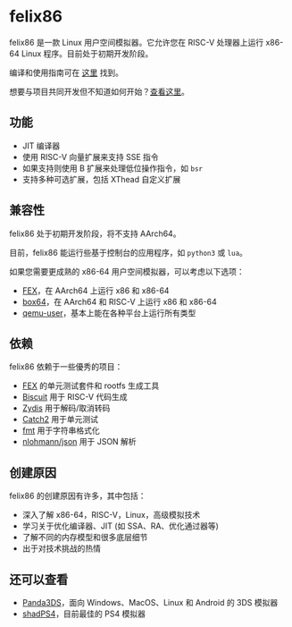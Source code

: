 # felix86

felix86 是一款 Linux 用户空间模拟器。它允许您在 RISC-V 处理器上运行 x86-64 Linux 程序。目前处于初期开发阶段。

编译和使用指南可在 [这里](./docs/how-to-use.md) 找到。

想要与项目共同开发但不知道如何开始？[查看这里](./docs/contributing.md)。

## 功能
- JIT 编译器
- 使用 RISC-V 向量扩展来支持 SSE 指令
- 如果支持则使用 B 扩展来处理低位操作指令，如 `bsr`
- 支持多种可选扩展，包括 XThead 自定义扩展

## 兼容性
felix86 处于初期开发阶段，将不支持 AArch64。

目前，felix86 能运行些基于控制台的应用程序，如 `python3` 或 `lua`。

如果您需要更成熟的 x86-64 用户空间模拟器，可以考虑以下选项：

- [FEX](https://github.com/FEX-Emu/FEX)，在 AArch64 上运行 x86 和 x86-64
- [box64](https://github.com/ptitSeb/box64)，在 AArch64 和 RISC-V 上运行 x86 和 x86-64
- [qemu-user](https://www.qemu.org/docs/master/user/main.html)，基本上能在各种平台上运行所有类型

## 依赖
felix86 依赖于一些優秀的项目：
- [FEX](https://github.com/FEX-Emu/FEX) 的单元测试套件和 rootfs 生成工具
- [Biscuit](https://github.com/lioncash/biscuit) 用于 RISC-V 代码生成
- [Zydis](https://github.com/zyantific/zydis) 用于解码/取消转码
- [Catch2](https://github.com/catchorg/Catch2) 用于单元测试
- [fmt](https://github.com/fmtlib/fmt) 用于字符串格式化
- [nlohmann/json](https://github.com/nlohmann/json) 用于 JSON 解析

## 创建原因
felix86 的创建原因有许多，其中包括：
- 深入了解 x86-64，RISC-V，Linux，高级模拟技术
- 学习关于优化编译器、JIT (如 SSA、RA、优化通过器等)
- 了解不同的内存模型和很多底层细节
- 出于对技术挑战的热情

## 还可以查看
- [Panda3DS](https://github.com/wheremyfoodat/Panda3DS)，面向 Windows、MacOS、Linux 和 Android 的 3DS 模拟器
- [shadPS4](https://github.com/shadps4-emu/shadPS4)，目前最佳的 PS4 模拟器

